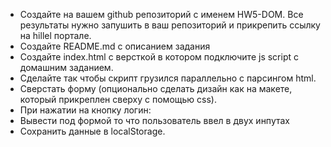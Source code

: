 * Создайте на вашем github репозиторий с именем HW5-DOM. Все результаты нужно запушить в ваш репозиторий и прикрепить ссылку на hillel портале.
* Создайте README.md с описанием задания
* Создайте index.html с версткой в котором подключите js script с домашним заданием.
* Сделайте так чтобы скрипт грузился параллельно с парсингом html.
* Сверстать форму (опционально сделать дизайн как на макете, который прикреплен сверху с помощью css).
* При нажатии на кнопку логин:
* Вывести под формой то что пользователь ввел в двух инпутах
* Сохранить данные в localStorage. 
